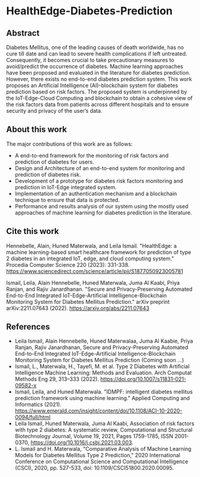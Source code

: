 # HealthEdge-Diabetes-Prediction

## Abstract

Diabetes Mellitus, one of the leading causes of death worldwide, has no cure till date and can lead to severe health complications if left untreated.  Consequently, it becomes crucial to take precautionary measures to avoid/predict the occurrence of diabetes.  Machine learning approaches have been proposed and evaluated in the literature for diabetes prediction.  However, there exists no end-to-end diabetes prediction system.  This work proposes an Artificial Intelligence (AI)-blockchain system for diabetes prediction based on risk factors.  The proposed system is underpinned by the IoT-Edge-Cloud Computing and blockchain to obtain a cohesive view of the risk factors data from patients across different hospitals and to ensure security and privacy of the user’s data.

## About this work

The major contributions of this work are as follows:

- A end-to-end framework for the monitoring of risk factors and prediction of diabetes for users.
- Design and Architecture of an end-to-end system for monitoring and prediction of diabetes risk.
- Development of a prototype for diabetes risk factors monitoring and prediction in IoT-Edge integrated system.
- Implementation of an authentication mechanism and a blockchain technique to ensure that data is protected.
- Performance and results analysis of our system using the mostly used approaches of machine learning for diabetes prediction in the literature.

## Cite this work

Hennebelle, Alain, Huned Materwala, and Leila Ismail. "HealthEdge: a machine learning-based smart healthcare framework for prediction of type 2 diabetes in an integrated IoT, edge, and cloud computing system." Procedia Computer Science 220 (2023): 331-338. https://www.sciencedirect.com/science/article/pii/S1877050923005781 

Ismail, Leila, Alain Hennebelle, Huned Materwala, Juma Al Kaabi, Priya Ranjan, and Rajiv Janardhanan. "Secure and Privacy-Preserving Automated End-to-End Integrated IoT-Edge-Artificial Intelligence-Blockchain Monitoring System for Diabetes Mellitus Prediction." arXiv preprint arXiv:2211.07643 (2022).  https://arxiv.org/abs/2211.07643 

## References

- Leila Ismail, Alain Hennebelle, Huned Materwalaa, Juma Al Kaabie, Priya Ranjan, Rajiv Janardhanan, Secure and Privacy-Preserving Automated End-to-End Integrated IoT-Edge-Artificial Intelligence-Blockchain Monitoring System for Diabetes Mellitus Prediction (Coming soon ...)
- Ismail, L., Materwala, H., Tayefi, M. et al. Type 2 Diabetes with Artificial Intelligence Machine Learning: Methods and Evaluation. Arch Computat Methods Eng 29, 313–333 (2022). https://doi.org/10.1007/s11831-021-09582-x
- Ismail, Leila, and Huned Materwala. "IDMPF: intelligent diabetes mellitus prediction framework using machine learning." Applied Computing and Informatics (2021). https://www.emerald.com/insight/content/doi/10.1108/ACI-10-2020-0094/full/html
- Leila Ismail, Huned Materwala, Juma Al Kaabi,
Association of risk factors with type 2 diabetes: A systematic review, Computational and Structural Biotechnology Journal, Volume 19, 2021, Pages 1759-1785, ISSN 2001-0370, https://doi.org/10.1016/j.csbj.2021.03.003.
- L. Ismail and H. Materwala, "Comparative Analysis of Machine Learning Models for Diabetes Mellitus Type 2 Prediction," 2020 International Conference on Computational Science and Computational Intelligence (CSCI), 2020, pp. 527-533, doi: 10.1109/CSCI51800.2020.00095.


